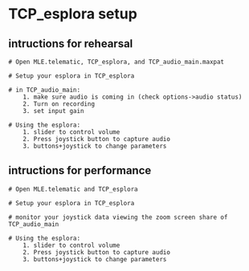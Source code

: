 # TCP_esplora setup


## intructions for rehearsal

    # Open MLE.telematic, TCP_esplora, and TCP_audio_main.maxpat

    # Setup your esplora in TCP_esplora 

    # in TCP_audio_main:
        1. make sure audio is coming in (check options->audio status)
        2. Turn on recording
        3. set input gain

    # Using the esplora:
        1. slider to control volume
        2. Press joystick button to capture audio
        3. buttons+joystick to change parameters

## intructions for performance

    # Open MLE.telematic and TCP_esplora

    # Setup your esplora in TCP_esplora 

    # monitor your joystick data viewing the zoom screen share of TCP_audio_main

    # Using the esplora:
        1. slider to control volume
        2. Press joystick button to capture audio
        3. buttons+joystick to change parameters